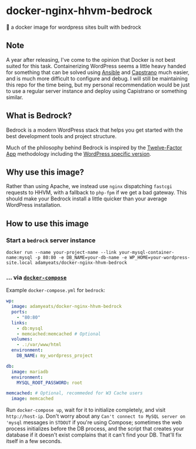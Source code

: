 # docker-nginx-hhvm-bedrock
:ship: a docker image for wordpress sites built with bedrock

## Note

A year after releasing, I've come to the opinion that Docker is not best suited for this task. Containerizing WordPress seems a little heavy handed for something that can be solved using [Ansible](https://github.com/xadamy/provision/tree/master/bedrock-wordpress) and [Capstrano](https://github.com/xadamy/bedrock-capistrano) much easier, and is much more difficult to configure and debug. I will still be maintaining this repo for the time being, but my personal recommendation would be just to use a regular server instance and deploy using Capistrano or something similar.

## What is Bedrock?

Bedrock is a modern WordPress stack that helps you get started with the best development tools and project structure.

Much of the philosophy behind Bedrock is inspired by the [Twelve-Factor App](http://12factor.net/) methodology including the [WordPress specific version](https://roots.io/twelve-factor-wordpress/).

## Why use this image?

Rather than using Apache, we instead use `nginx` dispatching `fastcgi` requests to HHVM, with a fallback to `php-fpm` if we get a bad gateway. This should make your Bedrock install a little quicker than your average WordPress installation.

## How to use this image

### Start a `bedrock` server instance

```console
docker run --name your-project-name --link your-mysql-container-name:mysql -p 80:80 -e DB_NAME=your-db-name -e WP_HOME=your-wordpress-site.local adamyeats/docker-nginx-hhvm-bedrock
```

### ... via [`docker-compose`](https://github.com/docker/compose)

Example `docker-compose.yml` for `bedrock`:

```yaml
wp:
  image: adamyeats/docker-nginx-hhvm-bedrock
  ports:
    - "80:80"
  links:
    - db:mysql
    - memcached:memcached # Optional
  volumes:
    - .:/var/www/html
  environment:
    DB_NAME: my_wordpress_project

db:
  image: mariadb
  environment:
    MYSQL_ROOT_PASSWORD: root

memcached: # Optional, recommeded for W3 Cache users
  image: memcached
```

Run `docker-compose up`, wait for it to initialize completely, and visit `http://host-ip`. Don't worry about any `Can't connect to MySQL server on 'mysql` messages in `STDOUT` if you're using Compose; sometimes the web process initializes before the DB process, and the script that creates your database if it doesn't exist complains that it can't find your DB. That'll fix itself in a few seconds.
